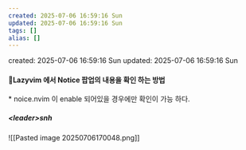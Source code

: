 ```yaml
---
created: 2025-07-06 16:59:16 Sun
updated: 2025-07-06 16:59:16 Sun
tags: []
alias: []
---
```


created: 2025-07-06 16:59:16 Sun
updated: 2025-07-06 16:59:16 Sun

#### Lazyvim 에서 Notice 팝업의 내용을 확인 하는 방법


\* noice.nvim 이 enable 되어있을 경우에만 확인이 가능 하다.
##### \<leader>snh

![[Pasted image 20250706170048.png]]
